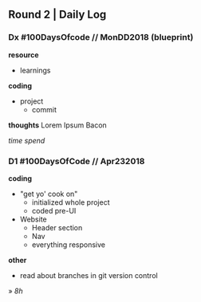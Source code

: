 ## Round 2 | Daily Log

### **Dx #100DaysOfcode // MonDD2018** (blueprint)

**resource**  
* learnings

**coding**
* project  
  * commit

**thoughts**
Lorem Ipsum Bacon

*time spend*

### **D1 #100DaysOfCode // Apr232018**

**coding**  
* "get yo' cook on"  
  * initialized whole project  
  * coded pre-UI  
* Website  
  * Header section  
  * Nav  
  * everything responsive

**other**  
* read about branches in git version control

» *8h*
